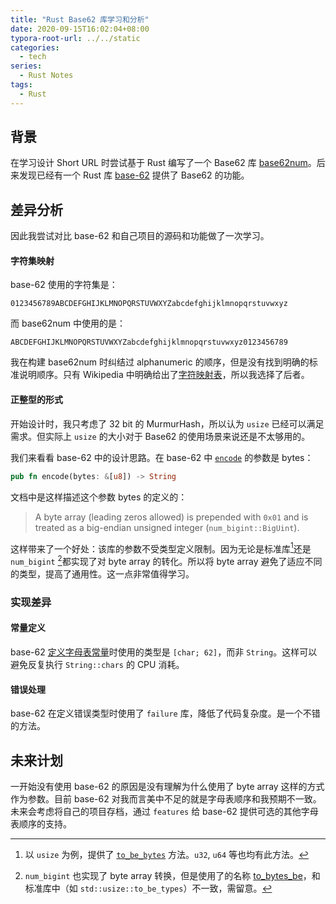 ```yaml
---
title: "Rust Base62 库学习和分析"
date: 2020-09-15T16:02:04+08:00
typora-root-url: ../../static
categories:
  - tech
series:
  - Rust Notes
tags:
  - Rust
---
```


## 背景

在学习设计 Short URL 时尝试基于 Rust 编写了一个 Base62 库 [base62num](https://crates.io/crates/base62num)。后来发现已经有一个 Rust 库 [base-62](https://crates.io/crates/base-62) 提供了 Base62 的功能。

## 差异分析

因此我尝试对比 base-62 和自己项目的源码和功能做了一次学习。

#### 字符集映射

base-62 使用的字符集是：

```
0123456789ABCDEFGHIJKLMNOPQRSTUVWXYZabcdefghijklmnopqrstuvwxyz
```

而 base62num 中使用的是：

```
ABCDEFGHIJKLMNOPQRSTUVWXYZabcdefghijklmnopqrstuvwxyz0123456789
```

我在构建 base62num 时纠结过 alphanumeric 的顺序，但是没有找到明确的标准说明顺序。只有 Wikipedia 中明确给出了[字符映射表](https://en.wikipedia.org/wiki/Base62#Base62_table)，所以我选择了后者。

#### 正整型的形式

开始设计时，我只考虑了 32 bit 的 MurmurHash，所以认为 `usize` 已经可以满足需求。但实际上 `usize` 的大小对于 Base62 的使用场景来说还是不太够用的。

我们来看看 base-62 中的设计思路。在 base-62 中 [`encode`](https://docs.rs/base-62/0.1.1/base_62/base62/fn.encode.html) 的参数是 bytes：

```rust
pub fn encode(bytes: &[u8]) -> String
```

文档中是这样描述这个参数 bytes 的定义的：

> A byte array (leading zeros allowed) is prepended with `0x01` and is treated as a big-endian unsigned integer (`num_bigint::BigUint`).

这样带来了一个好处：该库的参数不受类型定义限制。因为无论是标准库[^1]还是 `num_bigint` [^2]都实现了对 byte array 的转化。所以将 byte array 避免了适应不同的类型，提高了通用性。这一点非常值得学习。

### 实现差异

#### 常量定义

base-62 [定义字母表常量](https://docs.rs/base-62/0.1.1/src/base_62/base62.rs.html#54)时使用的类型是 `[char; 62]`，而非 `String`。这样可以避免反复执行 `String::chars` 的 CPU 消耗。

#### 错误处理

base-62 在定义错误类型时使用了 `failure` 库，降低了代码复杂度。是一个不错的方法。

## 未来计划

一开始没有使用 base-62 的原因是没有理解为什么使用了 byte array 这样的方式作为参数。目前 base-62 对我而言美中不足的就是字母表顺序和我预期不一致。未来会考虑将自己的项目存档，通过 `features` 给 base-62 提供可选的其他字母表顺序的支持。

[^1]: 以 `usize` 为例，提供了 [`to_be_bytes`](https://doc.rust-lang.org/std/primitive.usize.html#method.to_be_bytes) 方法。`u32`, `u64` 等也均有此方法。
[^2]:  `num_bigint` 也实现了 byte array 转换，但是使用了的名称 [to_bytes_be](https://docs.rs/num-bigint/0.2.3/num_bigint/struct.BigUint.html#method.to_bytes_be)，和标准库中（如 `std::usize::to_be_types`）不一致，需留意。

